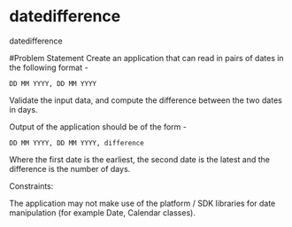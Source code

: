 # datedifference
datedifference

#Problem Statement
Create an application that can read in pairs of dates in the following
format -

    DD MM YYYY, DD MM YYYY

Validate the input data, and compute the difference between the two dates in days.

Output of the application should be of the form -

    DD MM YYYY, DD MM YYYY, difference

Where the first date is the earliest, the second date is the latest and the difference is the number of days.

Constraints:

The application may not make use of the platform / SDK libraries for date manipulation
(for example Date, Calendar classes).
